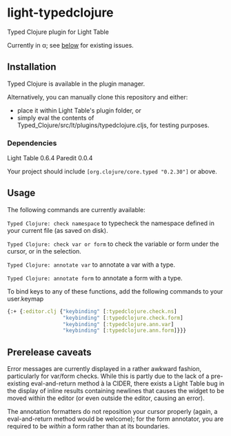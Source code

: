 light-typedclojure
==================
Typed Clojure plugin for Light Table

Currently in α; see [below](#prerelease-caveats) for existing issues.

## Installation
Typed Clojure is available in the plugin manager.

Alternatively, you can manually clone this repository and either:
- place it within Light Table's plugin folder, or
- simply eval the contents of Typed_Clojure/src/lt/plugins/typedclojure.cljs, for testing purposes.

### Dependencies
Light Table 0.6.4
Paredit 0.0.4

Your project should include `[org.clojure/core.typed "0.2.30"]` or above.

## Usage
The following commands are currently available:

`Typed Clojure: check namespace`
to typecheck the namespace defined in your current file (as saved on disk).

`Typed Clojure: check var or form`
to check the variable or form under the cursor, or in the selection.

`Typed Clojure: annotate var`
to annotate a var with a type.

`Typed Clojure: annotate form`
to annotate a form with a type.

To bind keys to any of these functions, add the following commands to your user.keymap
```clojure
{:+ {:editor.clj {"keybinding" [:typedclojure.check.ns]
                  "keybinding" [:typedclojure.check.form]
                  "keybinding" [:typedclojure.ann.var]
                  "keybinding" [:typedclojure.ann.form]}}}
```

## Prerelease caveats
Error messages are currently displayed in a rather awkward fashion, particularly for var/form checks. While this is partly due to the lack of a pre-existing eval-and-return method à la CIDER, there exists a Light Table bug in the display of inline results containing newlines that causes the widget to be moved within the editor (or even outside the editor, causing an error).

The annotation formatters do not reposition your cursor properly (again, a eval-and-return method would be welcome); for the form annotator, you are required to be *within* a form rather than at its boundaries.
